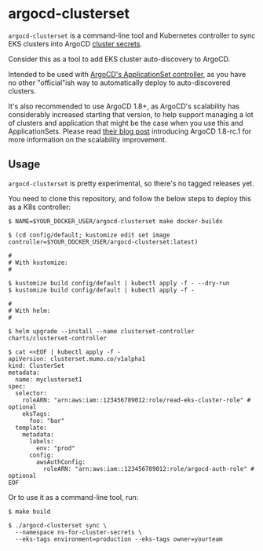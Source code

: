 # argocd-clusterset

`argocd-clusterset` is a command-line tool and Kubernetes controller to sync EKS clusters into ArgoCD [cluster secrets]().

Consider this as a tool to add EKS cluster auto-discovery to ArgoCD.

Intended to be used with [ArgoCD's ApplicationSet controller](https://github.com/argoproj-labs/applicationset), as you have no other "official"ish way to automatically deploy to auto-discovered clusters.

It's also recommended to use ArgoCD 1.8+, as ArgoCD's scalability has considerably increased starting that version, to help support managing a lot of clusters and application that might be the case when you use this and ApplicationSets. Please read [their blog post](https://blog.argoproj.io/please-welcome-argo-cd-v1-8-rc-5799850cb2b6?source=collection_home---4------0-----------------------) introducing ArgoCD 1.8-rc.1 for more information on the scalability improvement.

## Usage

`argocd-clusterset` is pretty experimental, so there's no tagged releases yet.

You need to clone this repository, and follow the below steps to deploy this as a K8s controller:

```
$ NAME=$YOUR_DOCKER_USER/argocd-clusterset make docker-buildx

$ (cd config/default; kustomize edit set image controller=$YOUR_DOCKER_USER/argocd-clusterset:latest)

# 
# With kustomize:
#

$ kustomize build config/default | kubectl apply -f - --dry-run
$ kustomize build config/default | kubectl apply -f -

#
# With helm:
#

$ helm upgrade --install --name clusterset-controller charts/clusterset-controller

$ cat <<EOF | kubectl apply -f -
apiVersion: clusterset.mumo.co/v1alpha1
kind: ClusterSet
metadata:
  name: myclusterset1
spec:
  selector:
    roleARN: "arn:aws:iam::123456789012:role/read-eks-cluster-role" # optional
    eksTags:
      foo: "bar"
  template:
    metadata:
      labels:
        env: "prod"
      config:
        awsAuthConfig:
          roleARN: "arn:aws:iam::123456789012:role/argocd-auth-role" # optional
EOF
```

Or to use it as a command-line tool, run:

```shell script
$ make build

$ ./argocd-clusterset sync \
  --namespace ns-for-cluster-secrets \
  --eks-tags environment=production --eks-tags owner=yourteam
```
